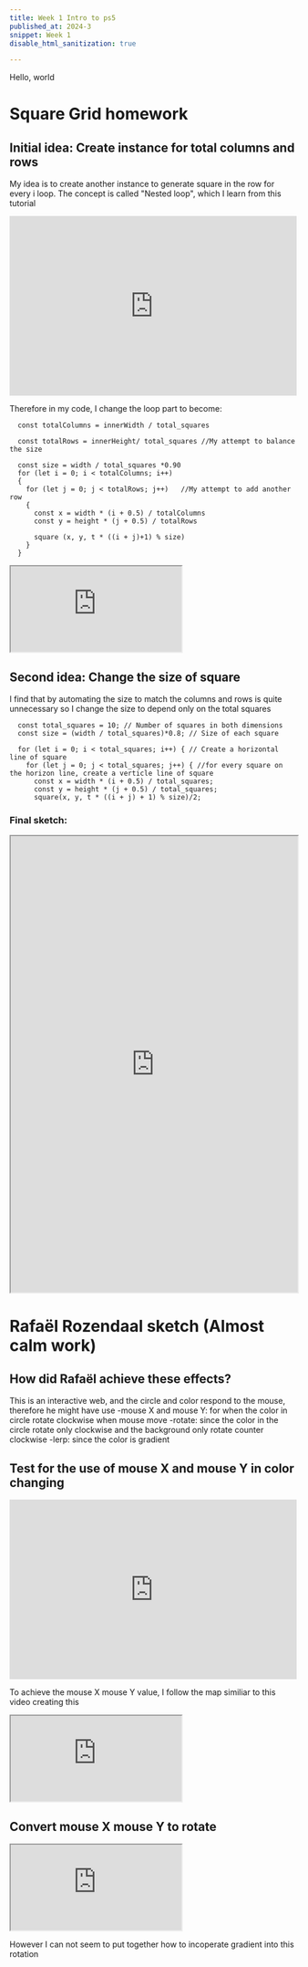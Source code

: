 ```yaml
---
title: Week 1 Intro to ps5
published_at: 2024-3
snippet: Week 1
disable_html_sanitization: true

---
```


Hello, world


# Square Grid homework
## Initial idea: Create instance for total columns and rows
My idea is to create another instance to generate square in the row for every i loop.
The concept is called "Nested loop", which I learn from this tutorial
<iframe width="100%" height="315" src="https://www.youtube.com/embed/RCPof5TC-Gs?si=TPQMZ8EUzrcSwuC0" title="YouTube video player" frameborder="0" allow="accelerometer; autoplay; clipboard-write; encrypted-media; gyroscope; picture-in-picture; web-share" referrerpolicy="strict-origin-when-cross-origin" allowfullscreen></iframe>

Therefore in my code, I change the loop part to become:

```
  const totalColumns = innerWidth / total_squares 
    
  const totalRows = innerHeight/ total_squares //My attempt to balance the size 

  const size = width / total_squares *0.90
  for (let i = 0; i < totalColumns; i++) 
  {
    for (let j = 0; j < totalRows; j++)   //My attempt to add another row 
    {
      const x = width * (i + 0.5) / totalColumns
      const y = height * (j + 0.5) / totalRows

      square (x, y, t * ((i + j)+1) % size)
    }
  }
```
<iframe src="https://editor.p5js.org/HappiesDay/full/mfwKcft72"></iframe>

## Second idea: Change the size of square
I find that by automating the size to match the columns and rows is quite unnecessary so I change the size to depend only on the total squares
```
  const total_squares = 10; // Number of squares in both dimensions
  const size = (width / total_squares)*0.8; // Size of each square

  for (let i = 0; i < total_squares; i++) { // Create a horizontal line of square
    for (let j = 0; j < total_squares; j++) { //for every square on the horizon line, create a verticle line of square
      const x = width * (i + 0.5) / total_squares;  
      const y = height * (j + 0.5) / total_squares;
      square(x, y, t * ((i + j) + 1) % size)/2;

```

### Final sketch:

<iframe width="100%" height=800px src="https://editor.p5js.org/HappiesDay/full/LpYEK21eS"></iframe>


# Rafaël Rozendaal sketch (Almost calm work)
## How did Rafaël achieve these effects? 
This is an interactive web, and the circle and color respond to the mouse, therefore he might have use 
-mouse X and mouse Y: for when the color in circle rotate clockwise when mouse move
-rotate: since the color in the circle rotate only clockwise and the background only rotate counter clockwise
-lerp: since the color is gradient

## Test for the use of mouse X and mouse Y in color changing
<iframe width="100%" height="315" src="https://www.youtube.com/embed/nicMAoW6u1g?si=FQDd7eDzEOLOaXSs" title="YouTube video player" frameborder="0" allow="accelerometer; autoplay; clipboard-write; encrypted-media; gyroscope; picture-in-picture; web-share" referrerpolicy="strict-origin-when-cross-origin" allowfullscreen></iframe>

To achieve the mouse X mouse Y value, I follow the map similiar to this video creating this
<iframe src="https://editor.p5js.org/HappiesDay/full/eP3IlkY5C"></iframe>

## Convert mouse X mouse Y to rotate 
<iframe src="https://editor.p5js.org/HappiesDay/full/b9vthaq0z"></iframe>

However I can not seem to put together how to incoperate gradient into this rotation
